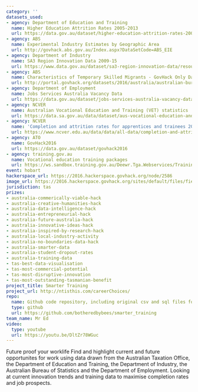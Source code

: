 ```yaml
---
category: ''
datasets_used:
- agency: Department of Education and Training
  name: Higher Education Attrition Rates 2005-2013
  url: https://data.gov.au/dataset/higher-education-attrition-rates-2005-2013
- agency: ABS
  name: Experimental Industry Estimates by Geographic Area
  url: http://govhack.abs.gov.au/Index.aspx?DataSetCode=ABS_EIE
- agency: Department of Industry
  name: SA3 Region Innovation Data 2009-15
  url: https://www.data.gov.au/dataset/sa3-region-innovation-data/resource/223e2340-5c0a-4bd8-8818-e3cd2fee13c8?inner_span=True
- agency: ABS
  name: Characteristics of Temporary Skilled Migrants - GovHack Only Dataset
  url: http://portal.govhack.org/datasets/2016/australia/australian-bureau-of-statistics/characteristics-of-temporary-skilled-migrants.html
- agency: Department of Employment
  name: Jobs Services Australia Vacancy Data
  url: https://data.gov.au/dataset/jobs-services-australia-vacancy-data
- agency: NCVER
  name: Australian Vocational Education and Training (VET) statistics
  url: https://data.sa.gov.au/data/dataset/aus-vocational-education-and-training-vet-statistics
- agency: NCVER
  name: 'Completion and attrition rates for apprentices and trainees 2014: state and territory data tables'
  url: https://www.ncver.edu.au/data/data/all-data/completion-and-attrition-rates-for-apprentices-and-trainees-2014-state-and-territory-data-tables#
- agency: ATO
  name: GovHack2016
  url: https://data.gov.au/dataset/govhack2016
- agency: training.gov.au
  name: Vocational education training packages
  url: https://ws.sandbox.training.gov.au/Deewr.Tga.Webservices/TrainingComponentService.svc?wsdl
event: hobart
hackerspace_url: https://2016.hackerspace.govhack.org/node/2586
image_url: https://2016.hackerspace.govhack.org/sites/default/files/field/image/headerlogo3.png
jurisdiction: tas
prizes:
- australia-commerically-viable-hack
- australia-creative-humanities-hack
- australia-data-intelligence-hack
- australia-entrepreneurial-hack
- australia-future-australia-hack
- australia-innovative-ideas-hack
- australia-inspired-by-research-hack
- australia-local-industry-activity
- australia-no-boundaries-data-hack
- australia-smarter-data
- australia-student-dropout-rates
- australia-training-data
- tas-best-data-visualisation
- tas-most-commercial-potential
- tas-most-disruptive-innovation
- tas-most-outstanding-tasmanian-benefit
project_title: Smarter Training
project_url: http://ntisthis.com/careerChoices/
repo:
  name: Github code repository, including original csv and sql files for setting up database tables
  type: github
  url: https://github.com/botheredbybees/smarter_training
team_name: Mr Ed
video:
  type: youtube
  url: https://youtu.be/DltZr78WGuc
---
```


Future proof your worklife
Find and highlight current and future opportunites for work using data drawn from the Australian Taxation Office, the Department of Education and Training, the Department of Industry, the Australian Bureau of Statistics and the Department of Employment. Looking at current innovation trends and training data to maximise completion rates and job prospects.